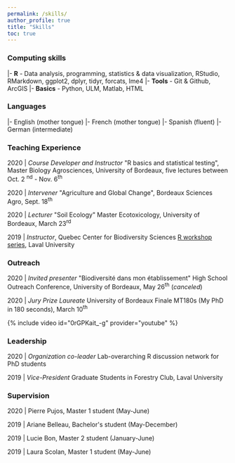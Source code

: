 ```yaml
---
permalink: /skills/
author_profile: true
title: "Skills"
toc: true
---
```


### <i class="fas fa-laptop-code"></i> Computing skills

|- **R** -  Data analysis, programming, statistics & data visualization, RStudio, RMarkdown, ggplot2, dplyr, tidyr, forcats, lme4
|- **Tools** - Git & Github, ArcGIS
|- **Basics** - Python, ULM, Matlab, HTML

### <i class="fas fa-globe-europe"></i> Languages

|- English (mother tongue)
|- French (mother tongue)
|- Spanish (fluent)
|- German (intermediate)

### <i class="fas fa-chalkboard-teacher"></i> Teaching Experience

2020 | _Course Developer and Instructor_ "R basics and statistical testing", Master Biology Agrosciences, University of Bordeaux, five lectures between Oct. 2 <sup>nd</sup> - Nov. 6<sup>th</sup> 

2020 | _Intervener_ "Agriculture and Global Change", Bordeaux Sciences Agro, Sept. 18<sup>th</sup> 

2020 | _Lecturer_ "Soil Ecology" Master Ecotoxicology, University of Bordeaux, March 23<sup>rd</sup> 

2019 | _Instructor_, Quebec Center for Biodiversity Sciences [R workshop series](https://wiki.qcbs.ca/r), Laval University

### <i class="fas fa-comments"></i> Outreach

2020 | _Invited presenter_ "Biodiversité dans mon établissement" High School Outreach Conference, University of Bordeaux, May 26<sup>th</sup> (_canceled_)

2020 | _Jury Prize Laureate_ University of Bordeaux Finale MT180s (My PhD in 180 seconds), March 10<sup>th</sup>

{% include video id="0rGPKait_-g" provider="youtube" %}


### <i class="fas fa-users"></i> Leadership 

2020 | _Organization co-leader_ Lab-overarching R discussion network for PhD students

2019 | _Vice-President_ Graduate Students in Forestry Club, Laval University

### <i class="fas fa-user-graduate"></i> Supervision

2020 | Pierre Pujos, Master 1 student (May-June)

2019 | Ariane Belleau, Bachelor's student (May-December)

2019 | Lucie Bon, Master 2 student (January-June)

2019 | Laura Scolan, Master 1 student (May-June)

